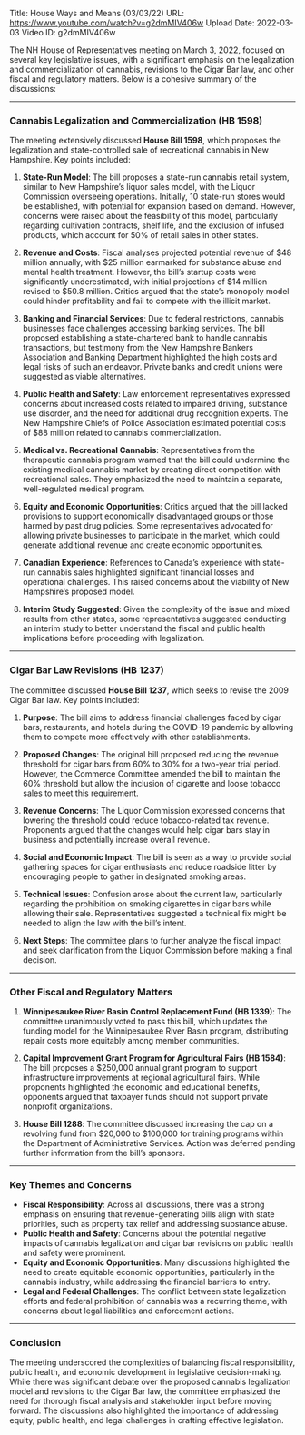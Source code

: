Title: House Ways and Means (03/03/22)
URL: https://www.youtube.com/watch?v=g2dmMIV406w
Upload Date: 2022-03-03
Video ID: g2dmMIV406w

The NH House of Representatives meeting on March 3, 2022, focused on several key legislative issues, with a significant emphasis on the legalization and commercialization of cannabis, revisions to the Cigar Bar law, and other fiscal and regulatory matters. Below is a cohesive summary of the discussions:

---

### **Cannabis Legalization and Commercialization (HB 1598)**
The meeting extensively discussed **House Bill 1598**, which proposes the legalization and state-controlled sale of recreational cannabis in New Hampshire. Key points included:

1. **State-Run Model**: The bill proposes a state-run cannabis retail system, similar to New Hampshire’s liquor sales model, with the Liquor Commission overseeing operations. Initially, 10 state-run stores would be established, with potential for expansion based on demand. However, concerns were raised about the feasibility of this model, particularly regarding cultivation contracts, shelf life, and the exclusion of infused products, which account for 50% of retail sales in other states.

2. **Revenue and Costs**: Fiscal analyses projected potential revenue of $48 million annually, with $25 million earmarked for substance abuse and mental health treatment. However, the bill’s startup costs were significantly underestimated, with initial projections of $14 million revised to $50.8 million. Critics argued that the state’s monopoly model could hinder profitability and fail to compete with the illicit market.

3. **Banking and Financial Services**: Due to federal restrictions, cannabis businesses face challenges accessing banking services. The bill proposed establishing a state-chartered bank to handle cannabis transactions, but testimony from the New Hampshire Bankers Association and Banking Department highlighted the high costs and legal risks of such an endeavor. Private banks and credit unions were suggested as viable alternatives.

4. **Public Health and Safety**: Law enforcement representatives expressed concerns about increased costs related to impaired driving, substance use disorder, and the need for additional drug recognition experts. The New Hampshire Chiefs of Police Association estimated potential costs of $88 million related to cannabis commercialization.

5. **Medical vs. Recreational Cannabis**: Representatives from the therapeutic cannabis program warned that the bill could undermine the existing medical cannabis market by creating direct competition with recreational sales. They emphasized the need to maintain a separate, well-regulated medical program.

6. **Equity and Economic Opportunities**: Critics argued that the bill lacked provisions to support economically disadvantaged groups or those harmed by past drug policies. Some representatives advocated for allowing private businesses to participate in the market, which could generate additional revenue and create economic opportunities.

7. **Canadian Experience**: References to Canada’s experience with state-run cannabis sales highlighted significant financial losses and operational challenges. This raised concerns about the viability of New Hampshire’s proposed model.

8. **Interim Study Suggested**: Given the complexity of the issue and mixed results from other states, some representatives suggested conducting an interim study to better understand the fiscal and public health implications before proceeding with legalization.

---

### **Cigar Bar Law Revisions (HB 1237)**
The committee discussed **House Bill 1237**, which seeks to revise the 2009 Cigar Bar law. Key points included:

1. **Purpose**: The bill aims to address financial challenges faced by cigar bars, restaurants, and hotels during the COVID-19 pandemic by allowing them to compete more effectively with other establishments.

2. **Proposed Changes**: The original bill proposed reducing the revenue threshold for cigar bars from 60% to 30% for a two-year trial period. However, the Commerce Committee amended the bill to maintain the 60% threshold but allow the inclusion of cigarette and loose tobacco sales to meet this requirement.

3. **Revenue Concerns**: The Liquor Commission expressed concerns that lowering the threshold could reduce tobacco-related tax revenue. Proponents argued that the changes would help cigar bars stay in business and potentially increase overall revenue.

4. **Social and Economic Impact**: The bill is seen as a way to provide social gathering spaces for cigar enthusiasts and reduce roadside litter by encouraging people to gather in designated smoking areas.

5. **Technical Issues**: Confusion arose about the current law, particularly regarding the prohibition on smoking cigarettes in cigar bars while allowing their sale. Representatives suggested a technical fix might be needed to align the law with the bill’s intent.

6. **Next Steps**: The committee plans to further analyze the fiscal impact and seek clarification from the Liquor Commission before making a final decision.

---

### **Other Fiscal and Regulatory Matters**
1. **Winnipesaukee River Basin Control Replacement Fund (HB 1339)**: The committee unanimously voted to pass this bill, which updates the funding model for the Winnipesaukee River Basin program, distributing repair costs more equitably among member communities.

2. **Capital Improvement Grant Program for Agricultural Fairs (HB 1584)**: The bill proposes a $250,000 annual grant program to support infrastructure improvements at regional agricultural fairs. While proponents highlighted the economic and educational benefits, opponents argued that taxpayer funds should not support private nonprofit organizations.

3. **House Bill 1288**: The committee discussed increasing the cap on a revolving fund from $20,000 to $100,000 for training programs within the Department of Administrative Services. Action was deferred pending further information from the bill’s sponsors.

---

### **Key Themes and Concerns**
- **Fiscal Responsibility**: Across all discussions, there was a strong emphasis on ensuring that revenue-generating bills align with state priorities, such as property tax relief and addressing substance abuse.
- **Public Health and Safety**: Concerns about the potential negative impacts of cannabis legalization and cigar bar revisions on public health and safety were prominent.
- **Equity and Economic Opportunities**: Many discussions highlighted the need to create equitable economic opportunities, particularly in the cannabis industry, while addressing the financial barriers to entry.
- **Legal and Federal Challenges**: The conflict between state legalization efforts and federal prohibition of cannabis was a recurring theme, with concerns about legal liabilities and enforcement actions.

---

### **Conclusion**
The meeting underscored the complexities of balancing fiscal responsibility, public health, and economic development in legislative decision-making. While there was significant debate over the proposed cannabis legalization model and revisions to the Cigar Bar law, the committee emphasized the need for thorough fiscal analysis and stakeholder input before moving forward. The discussions also highlighted the importance of addressing equity, public health, and legal challenges in crafting effective legislation.